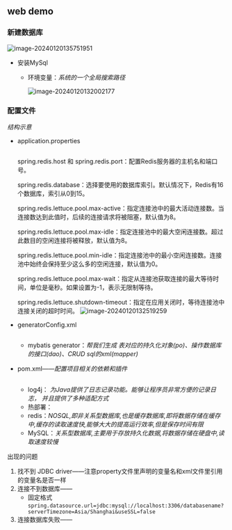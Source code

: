 ## web demo

### 新建数据库

![image-20240120135751951](C:\Users\asus\AppData\Roaming\Typora\typora-user-images\image-20240120135751951.png)

- 安装MySql

  - 环境变量：*系统的一个全局搜索路径*

    ![image-20240120132002177](C:\Users\asus\AppData\Roaming\Typora\typora-user-images\image-20240120132002177.png)

### 配置文件

*结构示意*

- application.properties

  ```java
  ```

  spring.redis.host 和 spring.redis.port：配置Redis服务器的主机名和端口号。

  spring.redis.database：选择要使用的数据库索引。默认情况下，Redis有16个数据库，索引从0到15。

  spring.redis.lettuce.pool.max-active：指定连接池中的最大活动连接数。当连接数达到此值时，后续的连接请求将被阻塞，默认值为8。

  spring.redis.lettuce.pool.max-idle：指定连接池中的最大空闲连接数。超过此数目的空闲连接将被释放，默认值为8。

  spring.redis.lettuce.pool.min-idle：指定连接池中的最小空闲连接数。连接池中始终会保持至少这么多的空闲连接，默认值为0。

  spring.redis.lettuce.pool.max-wait：指定从连接池获取连接的最大等待时间，单位是毫秒。如果设置为-1，表示无限制等待。

  spring.redis.lettuce.shutdown-timeout：指定在应用关闭时，等待连接池中连接关闭的超时时间。
  ![image-20240120132519259](C:\Users\asus\AppData\Roaming\Typora\typora-user-images\image-20240120132519259.png)

- generatorConfig.xml

  ```java
  ```

  - mybatis generator：*帮我们生成 表对应的持久化对象(po)、操作数据库的接口(dao)、CRUD sql的xml(mapper)*

- pom.xml——*配置项目相关的依赖和插件*

  ```java
  ```

  - log4j： *为Java提供了日志记录功能。能够让程序员非常方便的记录日志， 并且提供了多种适配方式*
  - 热部署：
  - redis：*NOSQL,即非关系型数据库,也是缓存数据库,即将数据存储在缓存中,缓存的读取速度快,能够大大的提高运行效率,但是保存时间有限*
  - MySQL：*关系型数据库,主要用于存放持久化数据,将数据存储在硬盘中,读取速度较慢*





出现的问题

1. 找不到 JDBC driver——注意property文件里声明的变量名和xml文件里引用的变量名是否一样
2. 连接不到数据库——
   - 固定格式`spring.datasource.url=jdbc:mysql://localhost:3306/databasename?serverTimezone=Asia/Shanghai&useSSL=false`
3. 连接数据库失败——
